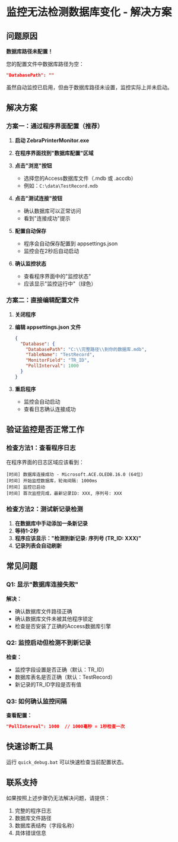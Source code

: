 # 监控无法检测数据库变化 - 解决方案

## 问题原因
**数据库路径未配置！**

您的配置文件中数据库路径为空：
```json
"DatabasePath": ""
```

虽然自动监控已启用，但由于数据库路径未设置，监控实际上并未启动。

## 解决方案

### 方案一：通过程序界面配置（推荐）

1. **启动 ZebraPrinterMonitor.exe**

2. **在程序界面找到"数据库配置"区域**

3. **点击"浏览"按钮**
   - 选择您的Access数据库文件（.mdb 或 .accdb）
   - 例如：`C:\data\TestRecord.mdb`

4. **点击"测试连接"按钮**
   - 确认数据库可以正常访问
   - 看到"连接成功"提示

5. **配置自动保存**
   - 程序会自动保存配置到 appsettings.json
   - 监控会在2秒后自动启动

6. **确认监控状态**
   - 查看程序界面中的"监控状态"
   - 应该显示"监控运行中"（绿色）

### 方案二：直接编辑配置文件

1. **关闭程序**

2. **编辑 appsettings.json 文件**
   ```json
   {
     "Database": {
       "DatabasePath": "C:\\完整路径\\到你的数据库.mdb",
       "TableName": "TestRecord",
       "MonitorField": "TR_ID",
       "PollInterval": 1000
     }
   }
   ```

3. **重启程序**
   - 监控会自动启动
   - 查看日志确认连接成功

## 验证监控是否正常工作

### 检查方法1：查看程序日志
在程序界面的日志区域应该看到：
```
[时间] 数据库连接成功 - Microsoft.ACE.OLEDB.16.0 (64位)
[时间] 开始监控数据库，轮询间隔: 1000ms
[时间] 监控已启动
[时间] 首次监控完成，最新记录ID: XXX, 序列号: XXX
```

### 检查方法2：测试新记录检测
1. **在数据库中手动添加一条新记录**
2. **等待1-2秒**
3. **程序应该显示："检测到新记录: 序列号 (TR_ID: XXX)"**
4. **记录列表会自动刷新**

## 常见问题

### Q1: 显示"数据库连接失败"
**解决：**
- 确认数据库文件路径正确
- 确认数据库文件未被其他程序锁定
- 检查是否安装了正确的Access数据库引擎

### Q2: 监控启动但检测不到新记录
**检查：**
- 监控字段设置是否正确（默认：TR_ID）
- 数据库表名是否正确（默认：TestRecord）
- 新记录的TR_ID字段是否有值

### Q3: 如何确认监控间隔
**查看配置：**
```json
"PollInterval": 1000  // 1000毫秒 = 1秒检查一次
```

## 快速诊断工具

运行 `quick_debug.bat` 可以快速检查当前配置状态。

## 联系支持

如果按照上述步骤仍无法解决问题，请提供：
1. 完整的程序日志
2. 数据库文件路径
3. 数据库表结构（字段名称）
4. 具体错误信息 